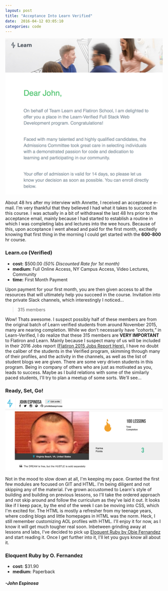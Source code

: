 ```yaml
---
layout: post
title: "Acceptance Into Learn Verified"
date:  2016-04-12 03:05:10
categories: code
---
```


![Accepted!](/img/Acceptance.png)

About 48 hrs after my interview with Annette, I received an acceptance e-mail. I'm very thankful that they believed I had what it takes to succeed in this course. I was actually in a bit of withdrawal the last 48 hrs prior to the acceptance email, mainly because I had started to establish a routine in which I was completing labs and lectures into the wee hours. Because of this, upon acceptance I went ahead and paid for the first month, excitedly knowing that first thing in the morning I could get started with the **600-800** hr course. 

### Learn.co (Verified)

+ **cost:** $500.00 _(50% Discounted Rate for 1st month)_
+ **medium:** Full Online Access, NY Campus Access, Video Lectures, Community 
+ **time:** First Month Payment

Upon payment for your first month, you are then given access to all the resources that will ultimately help you succeed in the course. Invitation into the private Slack channels, which interestingly I noticed...

> 315 members

Wow! Thats awesome. I suspect possibly half of these members are from the original batch of Learn verified students from around November 2015, many are nearing completion. While we don't necessarily have _"cohorts,"_ in Learn-Verified, I do realize that these 315 members are **VERY IMPORTANT** to Flatiron and Learn. Mainly because I suspect many of us will be included in their 2016 Jobs report [(Flatiron 2015 Jobs Report Here).](http://flatironschool.com/jobs-report-2015) I have no doubt the caliber of the students in the Verified program, skimming through many of their profiles, and the activity in the channels, as well as the list of student blogs we are given. There are some very driven students in this program. Being in company of others who are just as motivated as you, leads to success. Maybe as I build relations with some of the similarly paced students, I'll try to plan a meetup of some sorts. We'll see...

### Ready, Set, Go!

![100 Lessons](/img/100LessonsSS.png)

Not in the mood to slow down at all, I'm keeping my pace. Granted the first few modules are focused on GIT and HTML. I'm being diligent and not skipping any of the material. I've grown accustomed to Learn's style of building and building on previous lessons, so I'll take the ordered approach and not skip around and follow the curriculum as they've laid it out. It looks like if I keep pace, by the end of the week I can be moving into CSS, which I'm excited for. The HTML is mostly a refresher from my teenage years, where coding blogs and little homepages in HTML was the norm. Heck, I still remember customizing AOL profiles with HTML. I'll enjoy it for now, as I know it will get much tougher real soon. Inbetween grinding away at lessons and labs, I've decided to pick up [Eloquent Ruby by Obie Fernandez](http://www.amazon.com/Eloquent-Ruby-Addison-Wesley-Professional/dp/0321584104) and start reading it. Once I get further into it, I'll let you guys know all about it. 

### Eloquent Ruby by O. Fernandez

+ **cost:** $31.90  
+ **medium:** Paperback


#### _-John Espinosa_  